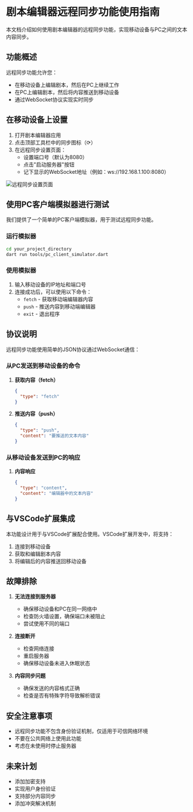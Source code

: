 # 剧本编辑器远程同步功能使用指南

本文档介绍如何使用剧本编辑器的远程同步功能，实现移动设备与PC之间的文本内容同步。

## 功能概述

远程同步功能允许您：

- 在移动设备上编辑剧本，然后在PC上继续工作
- 在PC上编辑剧本，然后将内容推送到移动设备
- 通过WebSocket协议实现实时同步

## 在移动设备上设置

1. 打开剧本编辑器应用
2. 点击顶部工具栏中的同步图标（⟳）
3. 在远程同步设置页面：
   - 设置端口号（默认为8080）
   - 点击"启动服务器"按钮
   - 记下显示的WebSocket地址（例如：ws://192.168.1.100:8080）

![远程同步设置页面](sync_settings.png)

## 使用PC客户端模拟器进行测试

我们提供了一个简单的PC客户端模拟器，用于测试远程同步功能。

### 运行模拟器

```bash
cd your_project_directory
dart run tools/pc_client_simulator.dart
```

### 使用模拟器

1. 输入移动设备的IP地址和端口号
2. 连接成功后，可以使用以下命令：
   - `fetch` - 获取移动端编辑器内容
   - `push` - 推送内容到移动端编辑器
   - `exit` - 退出程序

## 协议说明

远程同步功能使用简单的JSON协议通过WebSocket通信：

### 从PC发送到移动设备的命令

1. **获取内容（fetch）**
   ```json
   {
     "type": "fetch"
   }
   ```

2. **推送内容（push）**
   ```json
   {
     "type": "push",
     "content": "要推送的文本内容"
   }
   ```

### 从移动设备发送到PC的响应

1. **内容响应**
   ```json
   {
     "type": "content",
     "content": "编辑器中的文本内容"
   }
   ```

## 与VSCode扩展集成

本功能设计用于与VSCode扩展配合使用。VSCode扩展开发中，将支持：

1. 连接到移动设备
2. 获取和编辑剧本内容
3. 将编辑后的内容推送回移动设备

## 故障排除

1. **无法连接到服务器**
   - 确保移动设备和PC在同一网络中
   - 检查防火墙设置，确保端口未被阻止
   - 尝试使用不同的端口

2. **连接断开**
   - 检查网络连接
   - 重启服务器
   - 确保移动设备未进入休眠状态

3. **内容同步问题**
   - 确保发送的内容格式正确
   - 检查是否有特殊字符导致解析错误

## 安全注意事项

- 远程同步功能不包含身份验证机制，仅适用于可信网络环境
- 不要在公共网络上使用此功能
- 考虑在未使用时停止服务器

## 未来计划

- 添加加密支持
- 实现用户身份验证
- 支持部分内容同步
- 添加冲突解决机制
